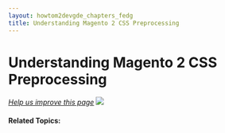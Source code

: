 ```yaml
---
layout: howtom2devgde_chapters_fedg
title: Understanding Magento 2 CSS Preprocessing
---
```

 
# Understanding Magento 2 CSS Preprocessing

<p><a href="{{ site.githuburl }}guides/v1.0/m2fedg/css/css-preprocess.md" target="_blank"><em>Help us improve this page</em></a>&nbsp;<img src="{{ site.baseurl }}common/images/newWindow.gif"/></p>




#### Related Topics:

